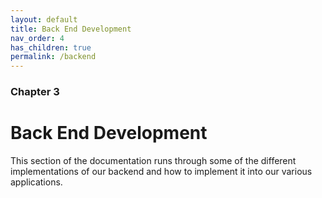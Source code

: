 ```yaml
---
layout: default
title: Back End Development
nav_order: 4
has_children: true
permalink: /backend
---
```


### Chapter 3

# Back End Development

This section of the documentation runs through some of the different implementations of our backend and how to implement it into our various applications.
